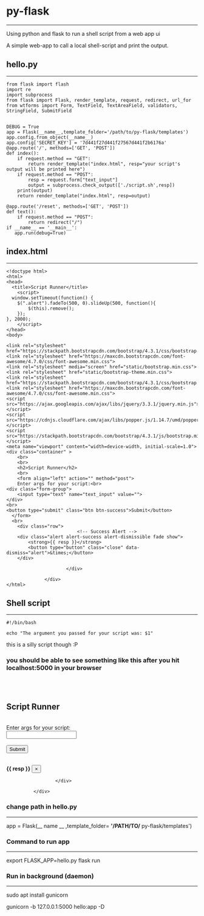 # py-flask
------------
Using python and flask to run a shell script from a web app ui

A simple web-app to call a local shell-script and print the output.

## hello.py
------------
```
from flask import flash
import re
import subprocess
from flask import Flask, render_template, request, redirect, url_for
from wtforms import Form, TextField, TextAreaField, validators, StringField, SubmitField


DEBUG = True
app = Flask(__name__,template_folder='/path/to/py-flask/templates')
app.config.from_object(__name__)
app.config['SECRET_KEY'] = '7d441f27d441f27567d441f2b6176a'
@app.route('/', methods=['GET', 'POST'])
def index():
    if request.method == "GET":
        return render_template("index.html", resp="your script's output will be printed here")
    if request.method == "POST":
        resp = request.form["text_input"]
        output = subprocess.check_output(['./script.sh',resp])
    print(output)
    return render_template("index.html", resp=output)

@app.route('/reset', methods=['GET', 'POST'])
def text():
    if request.method == "POST":
        return redirect("/")
if __name__ == '__main__':
   app.run(debug=True)
   ```
   
## index.html
--------------
```
<!doctype html>
<html>
<head>
  <title>Script Runner</title>
	<script>
  window.setTimeout(function() {
    $(".alert").fadeTo(500, 0).slideUp(500, function(){
        $(this).remove();
    });
}, 2000);
	</script>
</head>
<body>

<link rel="stylesheet" href="https://stackpath.bootstrapcdn.com/bootstrap/4.3.1/css/bootstrap.min.css">
<link rel="stylesheet" href="https://maxcdn.bootstrapcdn.com/font-awesome/4.7.0/css/font-awesome.min.css">
<link rel="stylesheet" media="screen" href="static/bootstrap.min.css">
<link rel="stylesheet" href="static/bootstrap-theme.min.css">
<link rel="stylesheet" href="https://stackpath.bootstrapcdn.com/bootstrap/4.3.1/css/bootstrap.min.css">
<link rel="stylesheet" href="https://maxcdn.bootstrapcdn.com/font-awesome/4.7.0/css/font-awesome.min.css">
<script src="https://ajax.googleapis.com/ajax/libs/jquery/3.3.1/jquery.min.js"></script>
<script src="https://cdnjs.cloudflare.com/ajax/libs/popper.js/1.14.7/umd/popper.min.js"></script>
<script src="https://stackpath.bootstrapcdn.com/bootstrap/4.3.1/js/bootstrap.min.js"></script>
<meta name="viewport" content="width=device-width, initial-scale=1.0">
<div class="container" >
	<br>
	<br>
	<h2>Script Runner</h2>
	<br>
	<form align="left" action="" method="post">
    Enter args for your script:<br>
<div class="form-group">
	<input type="text" name="text_input" value="">
</div>
<br>
<button type="submit" class="btn btn-success">Submit</button>
  </form>
  <br>
    <div class="row"> 
					      <!-- Success Alert -->
    <div class="alert alert-success alert-dismissible fade show">
	    <strong>{{ resp }}</strong> 
        <button type="button" class="close" data-dismiss="alert">&times;</button>
    </div>

					  </div>

			  </div>
</html>
```

## Shell script
---------------
```
#!/bin/bash

echo "The argument you passed for your script was: $1"
```
this is a silly script though :P

### you should be able to see something like this after you hit localhost:5000 in your browser

<html>
<!doctype html>
<html>
<head>
  <title>Script Runner</title>
	<script>
  window.setTimeout(function() {
    $(".alert").fadeTo(500, 0).slideUp(500, function(){
        $(this).remove();
    });
}, 2000);
	</script>
</head>
<body>

<link rel="stylesheet" href="https://stackpath.bootstrapcdn.com/bootstrap/4.3.1/css/bootstrap.min.css">
<link rel="stylesheet" href="https://maxcdn.bootstrapcdn.com/font-awesome/4.7.0/css/font-awesome.min.css">
<link rel="stylesheet" media="screen" href="static/bootstrap.min.css">
<link rel="stylesheet" href="static/bootstrap-theme.min.css">
<link rel="stylesheet" href="https://stackpath.bootstrapcdn.com/bootstrap/4.3.1/css/bootstrap.min.css">
<link rel="stylesheet" href="https://maxcdn.bootstrapcdn.com/font-awesome/4.7.0/css/font-awesome.min.css">
<script src="https://ajax.googleapis.com/ajax/libs/jquery/3.3.1/jquery.min.js"></script>
<script src="https://cdnjs.cloudflare.com/ajax/libs/popper.js/1.14.7/umd/popper.min.js"></script>
<script src="https://stackpath.bootstrapcdn.com/bootstrap/4.3.1/js/bootstrap.min.js"></script>
<meta name="viewport" content="width=device-width, initial-scale=1.0">
<div class="container" >
	<br>
	<br>
	<h2>Script Runner</h2>
	<br>
	<form align="left" action="" method="post">
    Enter args for your script:<br>
<div class="form-group">
	<input type="text" name="text_input" value="">
</div>
<br>
<button type="submit" class="btn btn-success">Submit</button>
  </form>
  <br>
    <div class="row"> 
					      <!-- Success Alert -->
    <div class="alert alert-success alert-dismissible fade show">
	    <strong>{{ resp }}</strong> 
        <button type="button" class="close" data-dismiss="alert">&times;</button>
    </div>

					  </div>

			  </div>
</html>



### change path in hello.py
--------------------------
app = Flask(__ name __ ,template_folder= __'/PATH/TO/__ py-flask/templates')

### Command to run app
---------------------
export FLASK_APP=hello.py
flask run

### Run in background (daemon)
-----------------------------
sudo apt install gunicorn

gunicorn -b 127.0.0.1:5000 hello:app -D
